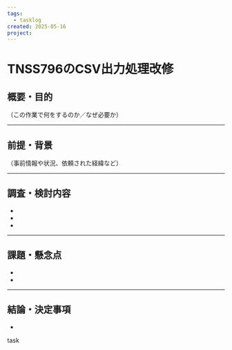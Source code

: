 ```yaml
---
tags:
  - tasklog
created: 2025-05-16
project:
---
```


# TNSS796のCSV出力処理改修

## 概要・目的

（この作業で何をするのか／なぜ必要か）

---

## 前提・背景

（事前情報や状況、依頼された経緯など）

---

## 調査・検討内容

- 
- 
- 

---

## 課題・懸念点

- 
- 

---

## 結論・決定事項

- 
task